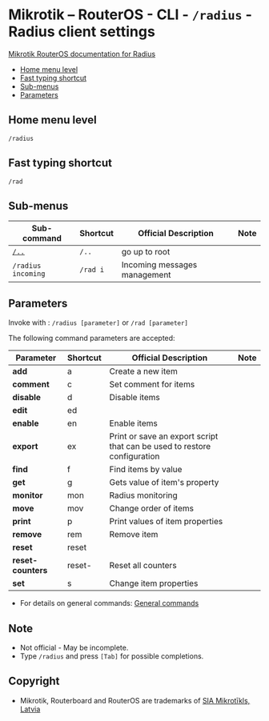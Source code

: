 # Mikrotik – RouterOS - CLI - `/radius` - Radius client settings

[Mikrotik RouterOS documentation for Radius](https://help.mikrotik.com/docs/display/ROS/RADIUS)

- [Home menu level](#home-menu-level)
- [Fast typing shortcut](#fast-typing-shortcut)
- [Sub-menus](#sub-menus)
- [Parameters](#parameters)

## Home menu level

`/radius`

## Fast typing shortcut

`/rad`

## Sub-menus

| **Sub-command** | **Shortcut** | **Official Description** | **Note** |
|---|---|---|---|
| [`/..`](root-level.md) | `/..` | go up to root |  |
| `/radius incoming` | `/rad i` | Incoming messages management |  |

## Parameters

Invoke with : `/radius [parameter]` or `/rad [parameter]`

The following command parameters are accepted:

| **Parameter** | **Shortcut** | **Official Description** | **Note** |
|---|---|---|---|
| **add** | a | Create a new item
| **comment** | c | Set comment for items
| **disable** | d | Disable items
| **edit** | ed | 
| **enable** | en | Enable items|
| **export** | ex | Print or save an export script that can be used to restore configuration
| **find** | f | Find items by value
| **get** | g | Gets value of item's property
| **monitor** | mon | Radius monitoring
| **move** | mov | Change order of items
| **print** | p | Print values of item properties
| **remove** | rem | Remove item
| **reset** | reset | 
| **reset-counters** | reset- | Reset all counters
| **set** | s | Change item properties

- For details on general commands: [General commands](general-commands.md)

## Note
- Not official - May be incomplete.
- Type `/radius` and press `[Tab]` for possible completions. 

## Copyright
- Mikrotik, Routerboard and RouterOS are trademarks of [SIA Mikrotīkls, Latvia](https://www.mikrotik.com)
